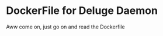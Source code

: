 DockerFile for Deluge Daemon
============================

Aww come on, just go on and read the Dockerfile
